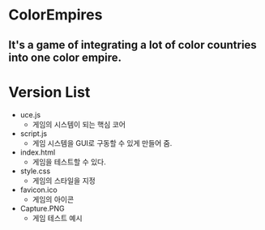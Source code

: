 # ColorEmpires
It's a game of integrating a lot of color countries into one color empire.
---------------------------------------
# Version List
* uce.js
  * 게임의 시스템이 되는 핵심 코어
* script.js
  * 게임 시스템을 GUI로 구동할 수 있게 만들어 줌.
* index.html
  * 게임을 테스트할 수 있다.
* style.css
  * 게임의 스타일을 지정
* favicon.ico
  * 게임의 아이콘
* Capture.PNG
  * 게임 테스트 예시
